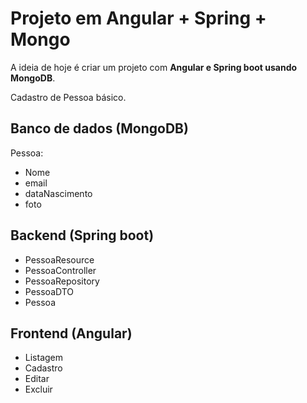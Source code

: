 # Projeto em Angular + Spring + Mongo

A ideia de hoje é criar um projeto com **Angular e Spring boot usando MongoDB**. 

Cadastro de Pessoa básico.

## Banco de dados (MongoDB)

Pessoa:

- Nome
- email
- dataNascimento
- foto

## Backend (Spring boot)

- PessoaResource
- PessoaController
- PessoaRepository
- PessoaDTO
- Pessoa

## Frontend (Angular)

- Listagem
- Cadastro
- Editar
- Excluir